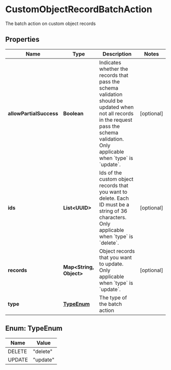

# CustomObjectRecordBatchAction

The batch action on custom object records

## Properties

| Name | Type | Description | Notes |
|------------ | ------------- | ------------- | -------------|
|**allowPartialSuccess** | **Boolean** | Indicates whether the records that pass the schema validation should be updated when not all records in the request pass the schema validation.  Only applicable when &#x60;type&#x60; is &#x60;update&#x60;.  |  [optional] |
|**ids** | **List&lt;UUID&gt;** | Ids of the custom object records that you want to delete. Each ID must be a string of 36 characters. Only applicable when &#x60;type&#x60; is &#x60;delete&#x60;. |  [optional] |
|**records** | **Map&lt;String, Object&gt;** | Object records that you want to update. Only applicable when &#x60;type&#x60; is &#x60;update&#x60;. |  [optional] |
|**type** | [**TypeEnum**](#TypeEnum) | The type of the batch action |  |



## Enum: TypeEnum

| Name | Value |
|---- | -----|
| DELETE | &quot;delete&quot; |
| UPDATE | &quot;update&quot; |



